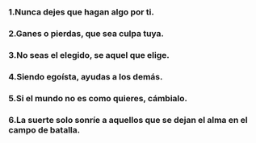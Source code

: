 ### 1.Nunca dejes que hagan algo por ti.
### 2.Ganes o pierdas, que sea culpa tuya.
### 3.No seas el elegido, se aquel que elige.
### 4.Siendo egoísta, ayudas a los demás. 
### 5.Si el mundo no es como quieres, cámbialo.
### 6.La suerte solo sonríe a aquellos que se dejan el alma en el campo de batalla.